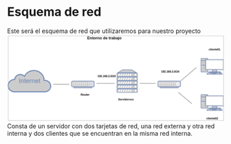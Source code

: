 # Esquema de red
Este será el esquema de red que utilizaremos para nuestro proyecto
![comparativa](https://github.com/anasalasro/Nginx/blob/main/tareaNginx/Captura%20de%20pantalla%20de%202021-01-27%2014-00-19.png)
Consta de un servidor con dos tarjetas de red, una red externa y otra red interna y dos clientes que se encuentran en la misma red interna.
